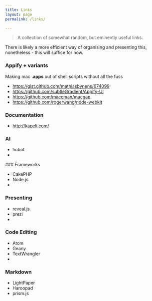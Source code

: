 ```yaml
---
title: Links
layout: page
permalink: /links/

---
```


> A collection of somewhat random, but eminently useful links.

There is likely a more efficient way of organising and presenting this, nonetheless - this will suffice for now.

### Appify + variants

Making mac **.apps** out of shell scripts without all the fuss

+ https://gist.github.com/mathiasbynens/674099
+ https://github.com/subtleGradient/Appify-UI
+ https://github.com/maccman/macgap
+ https://github.com/rogerwang/node-webkit


### Documentation

+ http://kapeli.com/


### AI

+ hubot
+ 

### Frameworks

+ CakePHP
+ Node.js
+ 

### Presenting

+ reveal.js
+ prezi
+ 

### Code Editing

+ Atom
+ Geany
+ TextWrangler
+ 
### Markdown
+ LightPaper
+ Haroopad
+ prism.js

